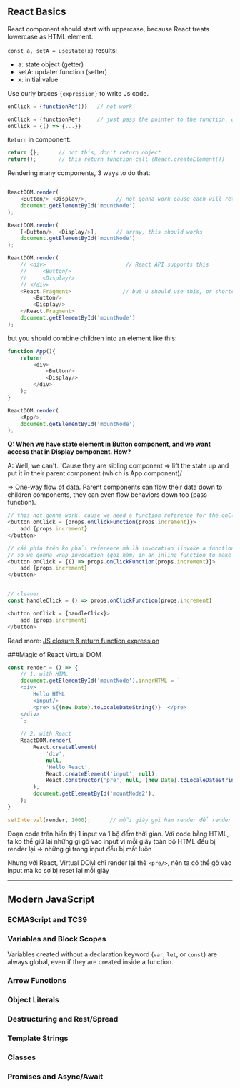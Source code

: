 
## React Basics

React component should start with uppercase, because React treats lowercase as HTML element.

```const a, setA = useState(x)``` results:
- a: state object (getter)
- setA: updater function (setter)
- x: initial value

Use curly braces `{expression}` to write Js code.

```javascript
onClick = {functionRef()}   // not work

onClick = {functionRef}     // just pass the pointer to the function, or
onClick = {() => {...}}      
```

`Return` in component:

```javascript
return {};      // not this, don't return object
return();       // this return function call (React.createElement())
```

Rendering many components, 3 ways to do that:
```javascript

ReactDOM.render(
    <Button/> <Display/>,         // not gonna work cause each will return as function call
    document.getElementById('mountNode')
);

ReactDOM.render(
    [<Button/>, <Display/>],      // array, this should works  
    document.getElementById('mountNode')
);

ReactDOM.render(
    // <div>                         // React API supports this
    //     <Button/>                
    //     <Display/>
    // </div>    
    <React.Fragment>                // but u should use this, or shortcut <>...</>
        <Button/>   
        <Display/>    
    </React.Fragment>        
    document.getElementById('mountNode')
);
```
but you should combine children into an element like this:
```javascript
function App(){
    return(
        <div>
            <Button/>
            <Display/>
        </div>    
    );
}

ReactDOM.render(
    <App/>,
    document.getElementById('mountNode')
);

```
**Q: When we have state element in Button component, and we want access that in Display component. How?** 

A: Well, we can't. 'Cause they are sibling component => lift the state up and put it in their parent component (which is App component)/

=> One-way flow of data. Parent components can flow their data down to children components, they can even flow behaviors down too (pass function).

```javascript
// this not gonna work, cause we need a function reference for the onClickEvent handler
<button onClick = {props.onClickFunction(props.increment)}> 
    add {props.increment} 
</button>

// cái phía trên ko phải reference mà là invocation (invoke a function, call a function, trong JS code & variable đc thực thi lúc gọi hàm-invoke (chứ ko phải lúc đc define), đc hủy lúc thực thi xong hàm)
// so we gonna wrap invocation (gọi hàm) in an inline function to make it into a reference
<button onClick = {() => props.onClickFunction(props.increment)}>
    add {props.increment}
</button>


// cleaner
const handleClick = () => props.onClickFunction(props.increment)

<button onClick = {handleClick}>
    add {props.increment}
</button>
```
Read more: [JS closure & return function expression](../js-closure.md)

###Magic of React Virtual DOM

```javascript
const render = () => {
    // 1. with HTML
    document.getElementById('mountNode').innerHTML = `
    <div>
        Hello HTML
        <input/>
        <pre> ${(new Date).toLocaleDateString()}  </pre>
    </div>
    `;
    
    // 2. with React
    ReactDOM.render(
        React.createElement(
            'div',
            null,
            'Hello React',
            React.createElement('input', null),
            React.constructor('pre', null, (new Date).toLocaleDateString())
        ),
        document.getElementById('mountNode2'),
    );
}

setInterval(render, 1000);      // mỗi giây gọi hàm render để render
```

Đoạn code trên hiển thị 1 input và 1 bộ đếm thời gian. Với code bằng HTML, ta ko thể giữ lại những gì gõ vào input vì mỗi giây toàn bộ HTML đều bị render lại => những gì trong input đều bị mất luôn

Nhưng với React, Virtual DOM chỉ render lại thẻ `<pre/>`, nên ta có thể gõ vào input mà ko sợ bị reset lại mỗi giây

---

## Modern JavaScript

### ECMAScript and TC39


### Variables and Block Scopes

Variables created without a declaration keyword (`var`, `let`, or `const`) are always global, even if they are created inside a function.

### Arrow Functions


### Object Literals


### Destructuring and Rest/Spread


### Template Strings


### Classes


### Promises and Async/Await




